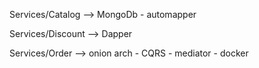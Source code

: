 Services/Catalog --> MongoDb - automapper

Services/Discount --> Dapper

Services/Order --> onion arch - CQRS - mediator - docker
